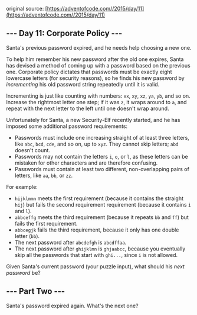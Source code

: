 original source: [https://adventofcode.com//2015/day/11](https://adventofcode.com//2015/day/11)
## --- Day 11: Corporate Policy ---
Santa's previous password expired, and he needs help choosing a new one.

To help him remember his new password after the old one expires, Santa has devised a method of coming up with a password based on the previous one.  Corporate policy dictates that passwords must be exactly eight lowercase letters (for security reasons), so he finds his new password by *incrementing* his old password string repeatedly until it is valid.

Incrementing is just like counting with numbers: `xx`, `xy`, `xz`, `ya`, `yb`, and so on. Increase the rightmost letter one step; if it was `z`, it wraps around to `a`, and repeat with the next letter to the left until one doesn't wrap around.

Unfortunately for Santa, a new Security-Elf recently started, and he has imposed some additional password requirements:


 - Passwords must include one increasing straight of at least three letters, like `abc`, `bcd`, `cde`, and so on, up to `xyz`. They cannot skip letters; `abd` doesn't count.
 - Passwords may not contain the letters `i`, `o`, or `l`, as these letters can be mistaken for other characters and are therefore confusing.
 - Passwords must contain at least two different, non-overlapping pairs of letters, like `aa`, `bb`, or `zz`.

For example:


 - `hijklmmn` meets the first requirement (because it contains the straight `hij`) but fails the second requirement requirement (because it contains `i` and `l`).
 - `abbceffg` meets the third requirement (because it repeats `bb` and `ff`) but fails the first requirement.
 - `abbcegjk` fails the third requirement, because it only has one double letter (`bb`).
 - The next password after `abcdefgh` is `abcdffaa`.
 - The next password after `ghijklmn` is `ghjaabcc`, because you eventually skip all the passwords that start with `ghi...`, since `i` is not allowed.

Given Santa's current password (your puzzle input), what should his *next password* be?


## --- Part Two ---
Santa's password expired again.  What's the next one?


